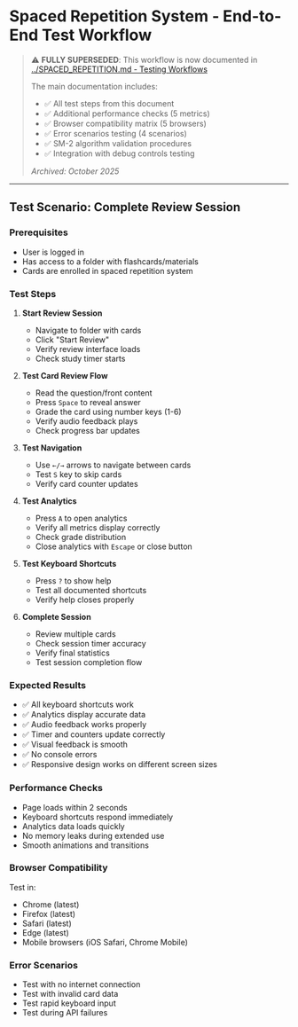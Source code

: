 # Spaced Repetition System - End-to-End Test Workflow

> ⚠️ **FULLY SUPERSEDED**: This workflow is now documented in [../SPACED_REPETITION.md - Testing Workflows](../SPACED_REPETITION.md#testing-workflows)
> 
> The main documentation includes:
> - ✅ All test steps from this document
> - ✅ Additional performance checks (5 metrics)
> - ✅ Browser compatibility matrix (5 browsers)
> - ✅ Error scenarios testing (4 scenarios)
> - ✅ SM-2 algorithm validation procedures
> - ✅ Integration with debug controls testing
> 
> *Archived: October 2025*

---

## Test Scenario: Complete Review Session

### Prerequisites
- User is logged in
- Has access to a folder with flashcards/materials
- Cards are enrolled in spaced repetition system

### Test Steps

1. **Start Review Session**
   - Navigate to folder with cards
   - Click "Start Review"
   - Verify review interface loads
   - Check study timer starts

2. **Test Card Review Flow**
   - Read the question/front content
   - Press `Space` to reveal answer
   - Grade the card using number keys (1-6)
   - Verify audio feedback plays
   - Check progress bar updates

3. **Test Navigation**
   - Use `←/→` arrows to navigate between cards
   - Test `S` key to skip cards
   - Verify card counter updates

4. **Test Analytics**
   - Press `A` to open analytics
   - Verify all metrics display correctly
   - Check grade distribution
   - Close analytics with `Escape` or close button

5. **Test Keyboard Shortcuts**
   - Press `?` to show help
   - Test all documented shortcuts
   - Verify help closes properly

6. **Complete Session**
   - Review multiple cards
   - Check session timer accuracy
   - Verify final statistics
   - Test session completion flow

### Expected Results
- ✅ All keyboard shortcuts work
- ✅ Analytics display accurate data
- ✅ Audio feedback works properly
- ✅ Timer and counters update correctly
- ✅ Visual feedback is smooth
- ✅ No console errors
- ✅ Responsive design works on different screen sizes

### Performance Checks
- Page loads within 2 seconds
- Keyboard shortcuts respond immediately
- Analytics data loads quickly
- No memory leaks during extended use
- Smooth animations and transitions

### Browser Compatibility
Test in:
- Chrome (latest)
- Firefox (latest)
- Safari (latest)
- Edge (latest)
- Mobile browsers (iOS Safari, Chrome Mobile)

### Error Scenarios
- Test with no internet connection
- Test with invalid card data
- Test rapid keyboard input
- Test during API failures
